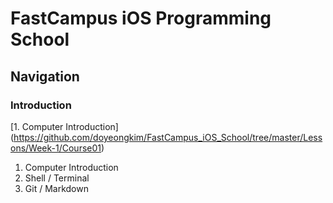 <h1> FastCampus iOS Programming School </h1>

<h2> Navigation </h2>

<h3> Introduction </h3>

[1. Computer Introduction] (https://github.com/doyeongkim/FastCampus_iOS_School/tree/master/Lessons/Week-1/Course01)

1. Computer Introduction
2. Shell / Terminal
3. Git / Markdown

